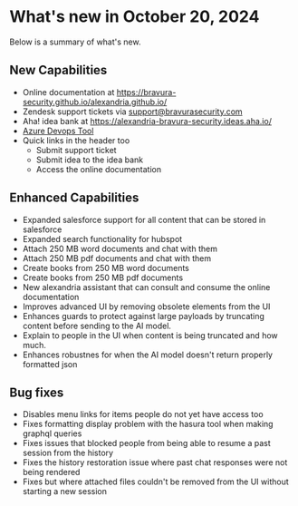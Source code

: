 # What's new in October 20, 2024

Below is a summary of what's new.

## New Capabilities

* Online documentation at https://bravura-security.github.io/alexandria.github.io/
* Zendesk support tickets via support@bravurasecurity.com
* Aha! idea bank at https://alexandria-bravura-security.ideas.aha.io/
* [Azure Devops Tool](/alexandria.github.io/tools/azure-devops)
* Quick links in the header too
  * Submit support ticket
  * Submit idea to the idea bank
  * Access the online documentation

## Enhanced Capabilities

* Expanded salesforce support for all content that can be stored in salesforce
* Expanded search functionality for hubspot
* Attach 250 MB word documents and chat with them
* Attach 250 MB pdf documents and chat with them
* Create books from 250 MB word documents
* Create books from 250 MB pdf documents
* New alexandria assistant that can consult and consume the online documentation
* Improves advanced UI by removing obsolete elements from the UI
* Enhances guards to protect against large payloads by truncating content before sending to the AI model. 
* Explain to people in the UI when content is being truncated and how much.
* Enhances robustnes for when the AI model doesn't return properly formatted json

## Bug fixes

* Disables menu links for items people do not yet have access too
* Fixes formatting display problem with the hasura tool when making graphql queries
* Fixes issues that blocked people from being able to resume a past session from the history
* Fixes the history restoration issue where past chat responses were not being rendered
* Fixes but where attached files couldn't be removed from the UI without starting a new session
